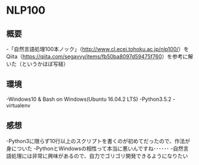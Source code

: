 # NLP100
## 概要
-「自然言語処理100本ノック」（<http://www.cl.ecei.tohoku.ac.jp/nlp100/>）をQiita（<https://qiita.com/segavvy/items/fb50ba8097d59475f760>）を参考に解いた（というかほぼ写経）

## 環境
-Windows10 & Bash on Windows(Ubuntu 16.04.2 LTS)
-Python3.5.2
-virtualenv

## 感想
-Python3に限らず10行以上のスクリプトを書くのが初めてだったので、作法が身についた
-PythonとWindowsの相性って本当に悪いんですね･･････
-自然言語処理には非常に興味があるので、自力でゴリゴリ開発できるようになりたい

